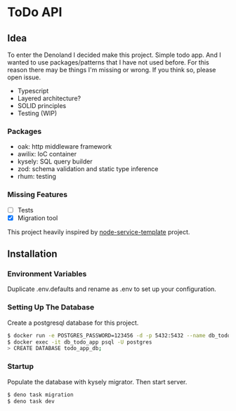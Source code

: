 # ToDo API

## Idea

To enter the Denoland I decided make this project. Simple todo app. And I wanted to use packages/patterns that I have not used before. For this reason there may be things I'm missing or wrong. If you think so, please open issue.

* Typescript
* Layered architecture?
* SOLID principles
* Testing (WIP)

### Packages

* oak: http middleware framework
* awilix: IoC container
* kysely: SQL query builder
* zod: schema validation and static type inference
* rhum: testing

### Missing Features

* [ ] Tests
* [X] Migration tool

This project heavily inspired by [node-service-template](https://github.com/lokalise/node-service-template) project.

## Installation

### Environment Variables

Duplicate .env.defaults and rename as .env to set up your configuration.

### Setting Up The Database

Create a postgresql database for this project.

```bash
$ docker run -e POSTGRES_PASSWORD=123456 -d -p 5432:5432 --name db_todo_app library/postgres:15.2-alpine
$ docker exec -it db_todo_app psql -U postgres
> CREATE DATABASE todo_app_db;
```

### Startup

Populate the database with kysely migrator. Then start server.

```bash
$ deno task migration
$ deno task dev
```
